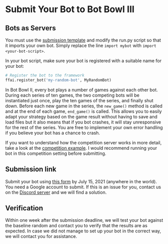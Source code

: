 # Submit Your Bot to Bot Bowl III

## Bots as Servers

You must use the [submission template](https://github.com/njustesen/bot-bowl-submission) and 
modify the run.py script so that it imports your own bot. Simply replace the line ```import mybot``` with ```import <your-bot-script>```.

In your bot script, make sure your bot is registered with a suitable name for your bot:
```python
# Register the bot to the framework
ffai.register_bot('my-random-bot', MyRandomBot)
```

In Bot Bowl II, every bot plays a number of games against each other bot. During each series of ten games, the two competing bots will 
be instantiated just once, play the ten games of the series, and finally shut down. Before each new game in the series, the ```new_game()``` method is called and at the end of each game, ```end_game()``` is called. 
This allows you to easily adapt your strategy based on the game result without having to save and load files but it also means that if you bot crashes, it will stay unresponsive for the rest of the series. You are free to implement your own error handling if you believe your bot has a chance to crash.

If you want to understand how the competition server works in more detail, take a look at the [competition example](https://github.com/njustesen/ffai/blob/master/examples/competition_example.py). I would recommend running your bot in this competition setting before submitting.

## Submission link

Submit your bot using [this form](https://forms.gle/9X3QQ5pK6JSxiVz89) by July 15, 2021 (anywhere in the world). You need a Google account to submit. If this is an issue for you, contact us on the [Discord server](https://discord.gg/MTXMuae) and we will find a solution.

## Verification
Within one week after the submission deadline, we will test your bot against the baseline random and contact you to verify that the results are as expected. 
In case we did not manage to set up your bot in the correct way, we will contact you for assistance. 
